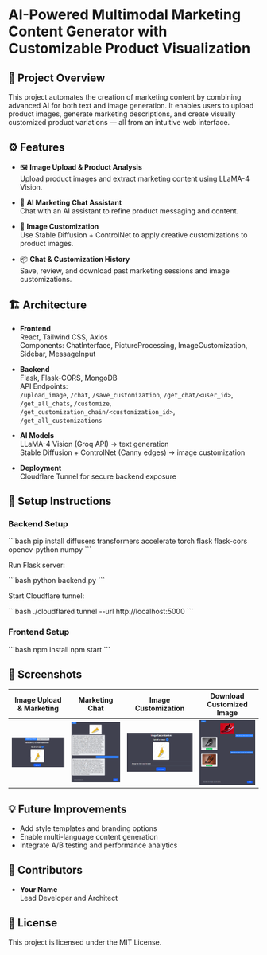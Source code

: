 # AI-Powered Multimodal Marketing Content Generator with Customizable Product Visualization

## 📌 Project Overview

This project automates the creation of marketing content by combining advanced AI for both text and image generation. It enables users to upload product images, generate marketing descriptions, and create visually customized product variations — all from an intuitive web interface.

## ⚙️ Features

- 🖼️ **Image Upload & Product Analysis**  
  Upload product images and extract marketing content using LLaMA-4 Vision.

- 💬 **AI Marketing Chat Assistant**  
  Chat with an AI assistant to refine product messaging and content.

- 🎨 **Image Customization**  
  Use Stable Diffusion + ControlNet to apply creative customizations to product images.

- 📦 **Chat & Customization History**  
  Save, review, and download past marketing sessions and image customizations.

## 🏗️ Architecture

- **Frontend**  
  React, Tailwind CSS, Axios  
  Components: ChatInterface, PictureProcessing, ImageCustomization, Sidebar, MessageInput

- **Backend**  
  Flask, Flask-CORS, MongoDB  
  API Endpoints:  
  `/upload_image`, `/chat`, `/save_customization`, `/get_chat/<user_id>`, `/get_all_chats`, `/customize`, `/get_customization_chain/<customization_id>`, `/get_all_customizations`

- **AI Models**  
  LLaMA-4 Vision (Groq API) → text generation  
  Stable Diffusion + ControlNet (Canny edges) → image customization

- **Deployment**  
  Cloudflare Tunnel for secure backend exposure

## 🚀 Setup Instructions

### Backend Setup

\`\`\`bash
pip install diffusers transformers accelerate torch flask flask-cors opencv-python numpy
\`\`\`

Run Flask server:

\`\`\`bash
python backend.py
\`\`\`

Start Cloudflare tunnel:

\`\`\`bash
./cloudflared tunnel --url http://localhost:5000
\`\`\`

### Frontend Setup

\`\`\`bash
npm install
npm start
\`\`\`

## 📸 Screenshots

| Image Upload & Marketing                    | Marketing Chat                              | Image Customization                         | Download Customized Image                   |
| ------------------------------------------- | ------------------------------------------- | ------------------------------------------- | ------------------------------------------- |
| ![Screenshot1](screenshots/screenshot1.png) | ![Screenshot2](screenshots/screenshot2.png) | ![Screenshot3](screenshots/screenshot3.png) | ![Screenshot4](screenshots/screenshot4.png) |

## 💡 Future Improvements

- Add style templates and branding options
- Enable multi-language content generation
- Integrate A/B testing and performance analytics

## 🤝 Contributors

- **Your Name**  
  Lead Developer and Architect

## 📄 License

This project is licensed under the MIT License.
